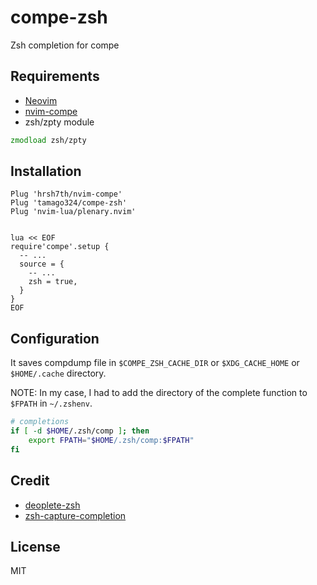 # compe-zsh

Zsh completion for compe

## Requirements

* [Neovim](https://github.com/neovim/neovim/)
* [nvim-compe](https://github.com/hrsh7th/nvim-compe)
* zsh/zpty module

```zsh
zmodload zsh/zpty
```

## Installation

```vim
Plug 'hrsh7th/nvim-compe'
Plug 'tamago324/compe-zsh'
Plug 'nvim-lua/plenary.nvim'


lua << EOF
require'compe'.setup {
  -- ...
  source = {
    -- ...
    zsh = true,
  }
}
EOF
```

## Configuration

It saves compdump file in `$COMPE_ZSH_CACHE_DIR` or `$XDG_CACHE_HOME` or
`$HOME/.cache` directory.


NOTE: In my case, I had to add the directory of the complete function to `$FPATH` in `~/.zshenv`.

```zsh
# completions
if [ -d $HOME/.zsh/comp ]; then
    export FPATH="$HOME/.zsh/comp:$FPATH"
fi
```


## Credit

* [deoplete-zsh](https://github.com/deoplete-plugins/deoplete-zsh)
* [zsh-capture-completion](https://github.com/Valodim/zsh-capture-completion)

## License

MIT
